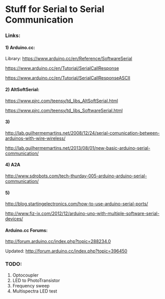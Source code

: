 # Stuff for Serial to Serial Communication

### Links:

#### 1) Arduino.cc:

Library: https://www.arduino.cc/en/Reference/SoftwareSerial

https://www.arduino.cc/en/Tutorial/SerialCallResponse

https://www.arduino.cc/en/Tutorial/SerialCallResponseASCII

#### 2) AltSoftSerial:

https://www.pjrc.com/teensy/td_libs_AltSoftSerial.html

https://www.pjrc.com/teensy/td_libs_SoftwareSerial.html

#### 3)
http://lab.guilhermemartins.net/2008/12/24/serial-comunication-between-arduinos-with-wire-wireless/

http://lab.guilhermemartins.net/2013/08/01/new-basic-arduino-serial-communication/

#### 4) A2A
http://www.sdrobots.com/tech-thurday-005-arduino-arduino-serial-communication/

#### 5)
http://blog.startingelectronics.com/how-to-use-arduino-serial-ports/

http://www.fiz-ix.com/2012/12/arduino-uno-with-multiple-software-serial-devices/

#### Arduino.cc Forums:

http://forum.arduino.cc/index.php?topic=288234.0

Updated: http://forum.arduino.cc/index.php?topic=396450


### TODO:

1. Optocoupler
2. LED to PhotoTransistor
3. Frequency sweep
4. Multispectra LED test


